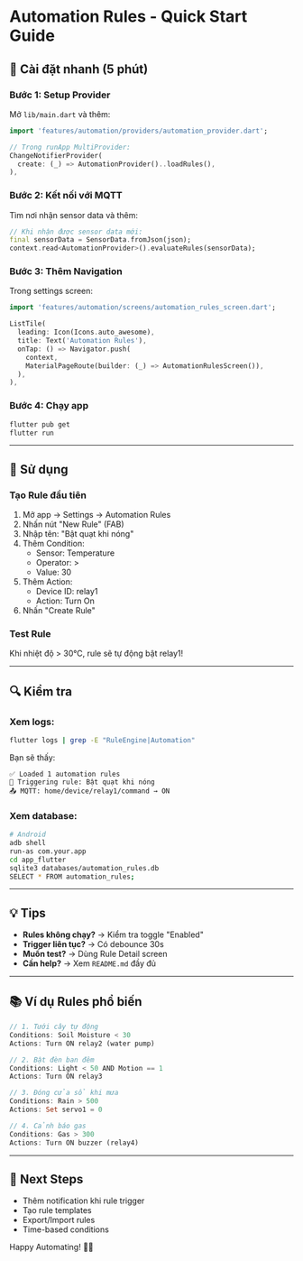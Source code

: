 # Automation Rules - Quick Start Guide

## 🚀 Cài đặt nhanh (5 phút)

### Bước 1: Setup Provider

Mở `lib/main.dart` và thêm:

```dart
import 'features/automation/providers/automation_provider.dart';

// Trong runApp MultiProvider:
ChangeNotifierProvider(
  create: (_) => AutomationProvider()..loadRules(),
),
```

### Bước 2: Kết nối với MQTT

Tìm nơi nhận sensor data và thêm:

```dart
// Khi nhận được sensor data mới:
final sensorData = SensorData.fromJson(json);
context.read<AutomationProvider>().evaluateRules(sensorData);
```

### Bước 3: Thêm Navigation

Trong settings screen:

```dart
import 'features/automation/screens/automation_rules_screen.dart';

ListTile(
  leading: Icon(Icons.auto_awesome),
  title: Text('Automation Rules'),
  onTap: () => Navigator.push(
    context,
    MaterialPageRoute(builder: (_) => AutomationRulesScreen()),
  ),
),
```

### Bước 4: Chạy app

```bash
flutter pub get
flutter run
```

---

## 📱 Sử dụng

### Tạo Rule đầu tiên

1. Mở app → Settings → Automation Rules
2. Nhấn nút "New Rule" (FAB)
3. Nhập tên: "Bật quạt khi nóng"
4. Thêm Condition:
   - Sensor: Temperature
   - Operator: >
   - Value: 30
5. Thêm Action:
   - Device ID: relay1
   - Action: Turn On
6. Nhấn "Create Rule"

### Test Rule

Khi nhiệt độ > 30°C, rule sẽ tự động bật relay1!

---

## 🔍 Kiểm tra

### Xem logs:

```bash
flutter logs | grep -E "RuleEngine|Automation"
```

Bạn sẽ thấy:
```
✅ Loaded 1 automation rules
🎯 Triggering rule: Bật quạt khi nóng
📤 MQTT: home/device/relay1/command → ON
```

### Xem database:

```bash
# Android
adb shell
run-as com.your.app
cd app_flutter
sqlite3 databases/automation_rules.db
SELECT * FROM automation_rules;
```

---

## 💡 Tips

- **Rules không chạy?** → Kiểm tra toggle "Enabled"
- **Trigger liên tục?** → Có debounce 30s
- **Muốn test?** → Dùng Rule Detail screen
- **Cần help?** → Xem `README.md` đầy đủ

---

## 📚 Ví dụ Rules phổ biến

```dart
// 1. Tưới cây tự động
Conditions: Soil Moisture < 30
Actions: Turn ON relay2 (water pump)

// 2. Bật đèn ban đêm
Conditions: Light < 50 AND Motion == 1
Actions: Turn ON relay3

// 3. Đóng cửa sổ khi mưa
Conditions: Rain > 500
Actions: Set servo1 = 0

// 4. Cảnh báo gas
Conditions: Gas > 300
Actions: Turn ON buzzer (relay4)
```

---

## 🎯 Next Steps

- Thêm notification khi rule trigger
- Tạo rule templates
- Export/Import rules
- Time-based conditions

Happy Automating! 🤖✨
